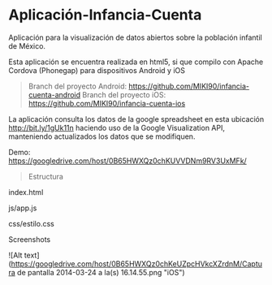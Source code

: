 Aplicación-Infancia-Cuenta
==========================

Aplicación para la visualización de datos abiertos sobre la población infantil de México.

Esta aplicación se encuentra realizada en html5, si que compilo con Apache Cordova (Phonegap) para dispositivos Android y iOS

> Branch del proyecto Android: https://github.com/MIKI90/infancia-cuenta-android
> Branch del proyecto iOS: https://github.com/MIKI90/infancia-cuenta-ios


La aplicación consulta los datos de la google spreadsheet en esta ubicación http://bit.ly/1gUk11n haciendo uso de la Google Visualization API, manteniendo actualizados los datos que se modifiquen.

Demo:  https://googledrive.com/host/0B65HWXQz0chKUVVDNm9RV3UxMFk/

>Estructura 

index.html

js/app.js

css/estilo.css

Screenshots

![Alt text](https://googledrive.com/host/0B65HWXQz0chKeUZpcHVkcXZrdnM/Captura de pantalla 2014-03-24 a la(s) 16.14.55.png "iOS")
